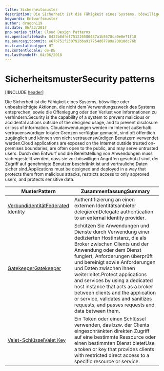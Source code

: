 ```yaml
---
title: Sicherheitsmuster
description: Die Sicherheit ist die Fähigkeit eines Systems, böswillige oder unbeabsichtigte Aktionen, die nicht dem Verwendungszweck des Systems entsprechen, sowie die Offenlegung oder den Verlust von Informationen zu verhindern. Cloudanwendungen werden im Internet außerhalb vertrauenswürdiger lokaler Grenzen verfügbar gemacht, sind oft öffentlich zugänglich und können von nicht vertrauenswürdigen Benutzern verwendet werden. Durch den Entwurf und die Bereitstellung von Anwendungen muss sichergestellt werden, dass sie vor böswilligen Angriffen geschützt sind, der Zugriff auf genehmigte Benutzer beschränkt ist und vertrauliche Daten sicher sind.
keywords: Entwurfsmuster
author: dragon119
ms.date: 06/23/2017
pnp.series.title: Cloud Design Patterns
ms.openlocfilehash: 8437b8dfef751226580437a1b5678ca0e0e71f18
ms.sourcegitcommit: e67b751f230792bba917754d67789a20810dc76b
ms.translationtype: HT
ms.contentlocale: de-DE
ms.lasthandoff: 04/06/2018
---
```

# <a name="security-patterns"></a><span data-ttu-id="b752f-106">Sicherheitsmuster</span><span class="sxs-lookup"><span data-stu-id="b752f-106">Security patterns</span></span>

[!INCLUDE [header](../../_includes/header.md)]

<span data-ttu-id="b752f-107">Die Sicherheit ist die Fähigkeit eines Systems, böswillige oder unbeabsichtigte Aktionen, die nicht dem Verwendungszweck des Systems entsprechen, sowie die Offenlegung oder den Verlust von Informationen zu verhindern.</span><span class="sxs-lookup"><span data-stu-id="b752f-107">Security is the capability of a system to prevent malicious or accidental actions outside of the designed usage, and to prevent disclosure or loss of information.</span></span> <span data-ttu-id="b752f-108">Cloudanwendungen werden im Internet außerhalb vertrauenswürdiger lokaler Grenzen verfügbar gemacht, sind oft öffentlich zugänglich und können von nicht vertrauenswürdigen Benutzern verwendet werden.</span><span class="sxs-lookup"><span data-stu-id="b752f-108">Cloud applications are exposed on the Internet outside trusted on-premises boundaries, are often open to the public, and may serve untrusted users.</span></span> <span data-ttu-id="b752f-109">Durch den Entwurf und die Bereitstellung von Anwendungen muss sichergestellt werden, dass sie vor böswilligen Angriffen geschützt sind, der Zugriff auf genehmigte Benutzer beschränkt ist und vertrauliche Daten sicher sind.</span><span class="sxs-lookup"><span data-stu-id="b752f-109">Applications must be designed and deployed in a way that protects them from malicious attacks, restricts access to only approved users, and protects sensitive data.</span></span>


|                    <span data-ttu-id="b752f-110">Muster</span><span class="sxs-lookup"><span data-stu-id="b752f-110">Pattern</span></span>                     |                                                                                                         <span data-ttu-id="b752f-111">Zusammenfassung</span><span class="sxs-lookup"><span data-stu-id="b752f-111">Summary</span></span>                                                                                                         |
|------------------------------------------------|-------------------------------------------------------------------------------------------------------------------------------------------------------------------------------------------------------------------------|
| [<span data-ttu-id="b752f-112">Verbundidentität</span><span class="sxs-lookup"><span data-stu-id="b752f-112">Federated Identity</span></span>](../federated-identity.md) |                                                                                <span data-ttu-id="b752f-113">Authentifizierung an einen externen Identitätsanbieter delegieren</span><span class="sxs-lookup"><span data-stu-id="b752f-113">Delegate authentication to an external identity provider.</span></span>                                                                                |
|         [<span data-ttu-id="b752f-114">Gatekeeper</span><span class="sxs-lookup"><span data-stu-id="b752f-114">Gatekeeper</span></span>](../gatekeeper.md)         | <span data-ttu-id="b752f-115">Schützen Sie Anwendungen und Dienste durch Verwendung einer dedizierten Hostinstanz, die als Broker zwischen Clients und der Anwendung oder dem Dienst fungiert, Anforderungen überprüft und bereinigt sowie Anforderungen und Daten zwischen ihnen weiterleitet.</span><span class="sxs-lookup"><span data-stu-id="b752f-115">Protect applications and services by using a dedicated host instance that acts as a broker between clients and the application or service, validates and sanitizes requests, and passes requests and data between them.</span></span> |
|          [<span data-ttu-id="b752f-116">Valet-Schlüssel</span><span class="sxs-lookup"><span data-stu-id="b752f-116">Valet Key</span></span>](../valet-key.md)          |                                                        <span data-ttu-id="b752f-117">Ein Token oder einen Schlüssel verwenden, das bzw. der Clients eingeschränkten direkten Zugriff auf eine bestimmte Ressource oder einen bestimmten Dienst bietet</span><span class="sxs-lookup"><span data-stu-id="b752f-117">Use a token or key that provides clients with restricted direct access to a specific resource or service.</span></span>                                                        |

